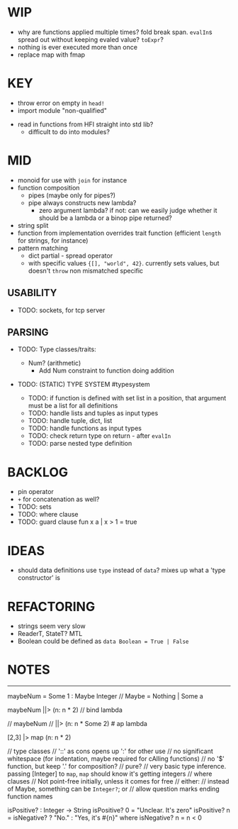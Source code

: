 # WIP

 - why are functions applied multiple times? fold break span. `evalIn`s spread out without keeping evaled value? `toExpr`?
 - nothing is ever executed more than once
 - replace map with fmap

# KEY

 - throw error on empty in `head!`
 - import module "non-qualified"
  * read in functions from HFI straight into std lib?
    * difficult to do into modules?

# MID

  - monoid for use with `join` for instance
  - function composition
    - pipes (maybe only for pipes?)
    - pipe always constructs new lambda?
      - zero argument lambda? if not: can we easily judge whether it should be a lambda or a binop pipe returned?
  - string split
  - function from implementation overrides trait function (efficient `length` for strings, for instance)
  - pattern matching
    - dict partial - spread operator
    - with specific values `{[], "world", 42}`. currently sets values, but doesn't `throw` non mismatched specific

  ## USABILITY
  - TODO: sockets, for tcp server

  ## PARSING
  - TODO: Type classes/traits:
    * Num? (arithmetic)
      * Add Num constraint to function doing addition

  - TODO: (STATIC) TYPE SYSTEM #typesystem
    - TODO: if function is defined with set list in a position, that argument must be a list for all definitions
    - TODO: handle lists and tuples as input types
    - TODO: handle tuple, dict, list
    - TODO: handle functions as input types
    - TODO: check return type on return - after `evalIn`
    - TODO: parse nested type definition

# BACKLOG

  - pin operator
  - `+` for concatenation as well?
  - TODO: sets
  - TODO: where clause
  - TODO: guard clause
    fun x a
    | x > 1 = true

# IDEAS

* should data definitions use `type` instead of `data`? mixes up what a 'type constructor' is

# REFACTORING

* strings seem very slow
* ReaderT, StateT? MTL
* Boolean could be defined as `data Boolean = True | False`

# NOTES

----

maybeNum = Some 1 :  Maybe Integer // Maybe = Nothing | Some a

maybeNum
||> (n: n * 2) // bind lambda

// maybeNum
// ||> (n: n * Some 2) # ap lambda

[2,3]
|> map (n: n * 2)

// type classes
// '::' as cons opens up ':' for other use
// no significant whitespace (for indentation, maybe required for cAlling functions)
// no '$' function, but keep '.' for composition?
// pure?
// very basic type inference. passing [Integer] to `map`, `map` should know it's getting integers
// where clauses
// Not point-free initially, unless it comes for free
// either:
  // instead of Maybe, something can be `Integer?`; or
  // allow question marks ending function names

isPositive? : Integer -> String
isPositive? 0 = "Unclear. It's zero"
isPositive? n = isNegative? ? "No." : "Yes, it's #{n}"
where isNegative? n = n < 0
